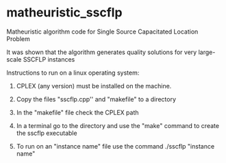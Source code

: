 # matheuristic_sscflp

Matheuristic algorithm code for Single Source Capacitated Location Problem

It was shown that the algorithm generates quality solutions for very large-scale SSCFLP instances

Instructions to run on a linux operating system:

1) CPLEX (any version) must be installed on the machine.

2) Copy the files "sscflp.cpp'' and "makefile" to a directory

3) In the "makefile" file check the CPLEX path

4) In a terminal go to the directory and use the "make" command to create the sscflp executable

5) To run on an "instance name" file use the command ./sscflp "instance name"


